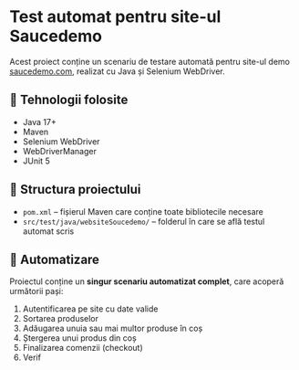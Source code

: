 # Test automat pentru site-ul Saucedemo

Acest proiect conține un scenariu de testare automată pentru site-ul demo [saucedemo.com](https://www.saucedemo.com), realizat cu Java și Selenium WebDriver.

## 🔧 Tehnologii folosite

- Java 17+
- Maven
- Selenium WebDriver
- WebDriverManager
- JUnit 5

## 📁 Structura proiectului

- `pom.xml` – fișierul Maven care conține toate bibliotecile necesare
- `src/test/java/websiteSoucedemo/` – folderul în care se află testul automat scris

## 🤖 Automatizare

Proiectul conține un **singur scenariu automatizat complet**, care acoperă următorii pași:

1. Autentificarea pe site cu date valide
2. Sortarea produselor
3. Adăugarea unuia sau mai multor produse în coș
4. Ștergerea unui produs din coș
5. Finalizarea comenzii (checkout)
6. Verif
